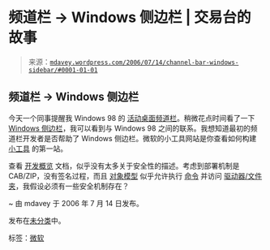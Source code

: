 <!--yml

分类：未分类

日期：2024 年 5 月 18 日 06:04:31

-->

# 频道栏 -> Windows 侧边栏 | 交易台的故事

> 来源：[`mdavey.wordpress.com/2006/07/14/channel-bar-windows-sidebar/#0001-01-01`](https://mdavey.wordpress.com/2006/07/14/channel-bar-windows-sidebar/#0001-01-01)

## 频道栏 -> Windows 侧边栏

今天一个同事提醒我 Windows 98 的 [活动桌面频道栏](http://www.smartcomputing.com/editorial/article.asp?article=articles/archive/2win98/29824/29824.asp&guid=)。稍微花点时间看了一下 [Windows 侧边栏](http://www.microsoft.com/windowsvista/features/foreveryone/sidebar.mspx)，我可以看到与 Windows 98 之间的联系。我想知道最初的频道栏开发者是否帮助了 Windows 侧边栏。微软的小工具网站是你查看如何构建 [小工具](http://microsoftgadgets.com/) 的第一站。

查看 [开发概览](http://microsoftgadgets.com/Sidebar/DevelopmentOverview.aspx) 文档，似乎没有太多关于安全性的描述。考虑到部署机制是 CAB/ZIP，没有签名过程，而且 [对象模型](http://msdn.microsoft.com/library/default.asp?url=/library/en-us/sidebar/sidebar/reference/refs.asp) 似乎允许执行 [命令](http://msdn.microsoft.com/library/default.asp?url=/library/en-us/sidebar/sidebar/reference/objects/systemshell/drive.asp) 并访问 [驱动器/文件夹](http://msdn.microsoft.com/library/default.asp?url=/library/en-us/sidebar/sidebar/reference/objects/systemshellfolder/systemshellfolder.asp)，我假设必须有一些安全机制存在？

~ 由 mdavey 于 2006 年 7 月 14 日发布。

发布在[未分类](https://mdavey.wordpress.com/category/uncategorized/)中。

标签：[微软](https://mdavey.wordpress.com/tag/microsoft/)
